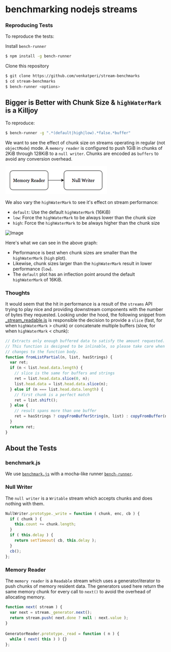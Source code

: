 # benchmarking nodejs streams

### Reproducing Tests
To reproduce the tests:

Install `bench-runner`
```bash
$ npm install -g bench-runner

```

Clone this repository
```bash
$ git clone https://github.com/venkatperi/stream-benchmarks
$ cd stream-benchmarks
$ bench-runner <options>
```

## Bigger is Better with Chunk Size & `highWaterMark` is a Killjoy

To reproduce:
```bash
$ bench-runner -g ".*(default|high|low).*false.*buffer"
```

We want to see the effect of chunk size on streams operating in regular (not `objectMode`) mode. A `memory reader` is configured to push 1GiB in chunks of 2KiB through 128KiB to a `null writer`. Chunks are encoded as `buffers` to avoid any conversion overhead.

![mem to null](https://raw.githubusercontent.com/venkatperi/stream-benchmarks/master/img/mem-to-null.png)

We also vary the `highWaterMark` to see it's effect on stream performance:
* `default`: Use the default `highWaterMark` (16KiB)
* `low`: Force the `highWaterMark` to be always lower than the chunk size
* `high`: Force the `highWaterMark` to be always higher than the chunk size

![Image](https://plot.ly/~venkatperi/42.png?share_key=awtG8lMNLpAIYNFjVJtAvC")

Here's what we can see in the above graph:
* Performance is best when chunk sizes are smaller than the `highWaterMark` (`high` plot).
* Likewise, chunk sizes larger than the `highWaterMark`  result in lower performance (`low`).
* The `default` plot has an inflection point around the default `highWaterMark` of 16KiB.

### Thoughts
It would seem that the hit in performance is a result of the `streams` API trying to play nice and providing downstream components with the number of bytes they requested. Looking under the hood, the following snippet from [\_stream_readable.js](https://github.com/nodejs/readable-stream/blob/master/lib/_stream_readable.js) is responsible the decision to provide a `slice` (fast, for when `highWaterMark` > chunk) or concatenate multiple buffers (slow, for when `highWaterMark` < chunk):
```javascript
// Extracts only enough buffered data to satisfy the amount requested.
// This function is designed to be inlinable, so please take care when making
// changes to the function body.
function fromListPartial(n, list, hasStrings) {
  var ret;
  if (n < list.head.data.length) {
    // slice is the same for buffers and strings
    ret = list.head.data.slice(0, n);
    list.head.data = list.head.data.slice(n);
  } else if (n === list.head.data.length) {
    // first chunk is a perfect match
    ret = list.shift();
  } else {
    // result spans more than one buffer
    ret = hasStrings ? copyFromBufferString(n, list) : copyFromBuffer(n, list);
  }
  return ret;
}
```

## About the Tests
### benchmark.js
We use [`benchmark.js`](http://www.benchmarkjs.com) with a mocha-like runner
[`bench-runner`](https://www.npmjs.com/package/bench-runner).

### Null Writer
The `null writer` is a `Writable` stream which accepts chunks and does nothing with them.
```javascript
NullWriter.prototype._write = function ( chunk, enc, cb ) {
  if ( chunk ) {
    this.count += chunk.length;
  }
  if ( this.delay ) {
    return setTimeout( cb, this.delay );
  }
  cb();
};
```

### Memory Reader
The `memory reader` is a `Readable` stream which uses a generator/iterator to push chunks of memory resident data. The generators used here return the same memory chunk for every call to `next()` to avoid the overhead of allocating memory.

```javascript
function next( stream ) {
  var next = stream._generator.next();
  return stream.push( next.done ? null : next.value );
}

GeneratorReader.prototype._read = function ( n ) {
  while ( next( this ) ) {}
};
```

